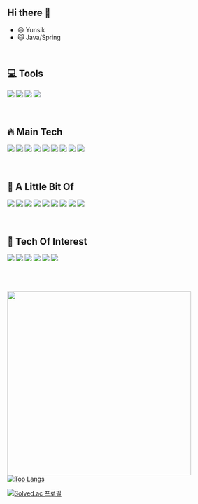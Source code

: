 ## Hi there 👋

- 😄 Yunsik
- 😼 Java/Spring

<br>

## 💻 Tools
<div>
    <img src="https://img.shields.io/badge/IntelliJ IDEA-000000?style=flat_square&logo=IntelliJ IDEA&logoColor=white"/> 
    <img src="https://img.shields.io/badge/GitHub-181717?style=flat_square&logo=GitHub&logoColor=white"> 
    <img src="https://img.shields.io/badge/Postman-FF6C37?style=flat_square&logo=Postman&logoColor=white"> 
    <img src="https://img.shields.io/badge/Putty-FFFFFF?style=flat_square&logo=AirPlayVideo&logoColor=black"> 
</div>
<br>
<br>

## 🔥 Main Tech

<div>
    <img src="https://img.shields.io/badge/JAVA-007396?style=flat_square&logo=java&logoColor=white"> 
    <img src="https://img.shields.io/badge/Spring-6DB33F?style=flat_square&logo=Spring&logoColor=white"> 
    <img src="https://img.shields.io/badge/Mysql-4479A1?style=flat_square&logo=Mysql&logoColor=white"> 
    <img src="https://img.shields.io/badge/PostgreSQL-4479A1?style=flat_square&logo=PostgreSQL&logoColor=white"> 
    <img src="https://img.shields.io/badge/Hibernate-59666C?style=flat_square&logo=Hibernate&logoColor=white"> 
    <img src="https://img.shields.io/badge/Thymeleaf-005F0F?style=flat_square&logo=Thymeleaf&logoColor=white"> 
    <img src="https://img.shields.io/badge/HTML-E34F26?style=flat_square&logo=Html5&logoColor=black"> 
    <img src="https://img.shields.io/badge/GCP-4285F4?style=flat_square&logo=GoogleCloud&logoColor=white"> 
    <img src="https://img.shields.io/badge/Ubuntu-E95420?style=flat_square&logo=Ubuntu&logoColor=white"> 
</div>

<br>
<br>

## 🐌 A Little Bit Of

<div>
    <img src="https://img.shields.io/badge/C++/C-00599C?style=flat_square&logo=C&logoColor=white"> 
    <img src="https://img.shields.io/badge/AWS-232F3E?style=flat_square&logo=AmazonAWS&logoColor=white"> 
    <img src="https://img.shields.io/badge/Git Actions-2088FF?style=flat_square&logo=GitHub Actions&logoColor=white"> 
    <img src="https://img.shields.io/badge/Linux-FCC624?style=flat_square&logo=Linux&logoColor=black"> 
    <img src="https://img.shields.io/badge/Css-1572B6?style=flat_square&logo=CSS3&logoColor=black"> 
    <img src="https://img.shields.io/badge/Javascript-F7DF1E?style=flat_square&logo=Javascript&logoColor=black"> 
    <img src="https://img.shields.io/badge/Node.js-339933?style=flat_square&logo=Node.js&logoColor=black"> 
    <img src="https://img.shields.io/badge/express-000000?style=flat_square&logo=express&logoColor=white"> 
    <img src="https://img.shields.io/badge/Android-3DDC84?style=flat_square&logo=Android&logoColor=black"> 
</div>
<br>
<br>

## 📌 Tech Of Interest


<img src="https://img.shields.io/badge/MSA-543DE0?style=flat_square&logo=Polywork&logoColor=black">
<img src="https://img.shields.io/badge/Netflix_oss-E50914?style=flat_square&logo=Netflix&logoColor=black">
<img src="https://img.shields.io/badge/Apache Kafka-231F20?style=flat_square&logo=ApacheKafka&logoColor=white">
<img src="https://img.shields.io/badge/Spring Cloud-6DB33F?style=flat_square&logo=Spring&logoColor=white">
<img src="https://img.shields.io/badge/Docker-2496ED?style=flat_square&logo=Docker&logoColor=white">
<img src="https://img.shields.io/badge/Kubernetes-326CE5?style=flat_square&logo=Kubernetes&logoColor=white">


<br>
<br>
<br>
<br>



<img width=420px src="https://github-readme-stats.vercel.app/api?username=Kangyunsik&show_icons=true&theme=onedark"/>[![Top Langs](https://github-readme-stats.vercel.app/api/top-langs/?username=Kangyunsik&layout=compact&theme=onedark)](https://github.com/anuraghazra/github-readme-stats) 


[![Solved.ac 프로필](http://mazassumnida.wtf/api/mini/generate_badge?boj=01089292615)](https://solved.ac/01089292615)


<!--
**kangyunsik/Kangyunsik** is a ✨ _special_ ✨ repository because its `README.md` (this file) appears on your GitHub profile.

Here are some ideas to get you started:

- 🔭 I’m currently working on ...
- 🌱 I’m currently learning ...
- 👯 I’m looking to collaborate on ...
- 🤔 I’m looking for help with ...
- 💬 Ask me about ...
- 📫 How to reach me: ...
- 😄 Pronouns: ...
- ⚡ Fun fact: ...
-->
